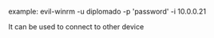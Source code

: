 example: evil-winrm -u diplomado -p 'password'  -i 10.0.0.21

It can be used to connect to other device
